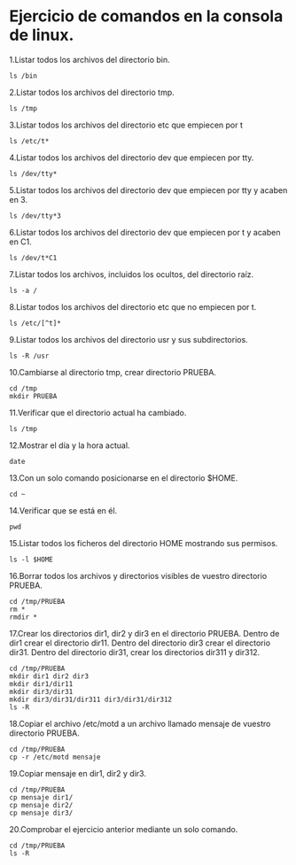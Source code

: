 # Ejercicio de comandos en la consola de linux.


1.Listar todos los archivos del directorio bin.

    ls /bin

2.Listar todos los archivos del directorio tmp.

    ls /tmp

3.Listar todos los archivos del directorio etc que empiecen por t

    ls /etc/t*

4.Listar todos los archivos del directorio dev que empiecen por tty.

    ls /dev/tty*

5.Listar todos los archivos del directorio dev que empiecen por tty y acaben en 3.

    ls /dev/tty*3

6.Listar todos los archivos del directorio dev que empiecen por t y acaben en C1.

    ls /dev/t*C1

7.Listar todos los archivos, incluidos los ocultos, del directorio raíz.

    ls -a /

8.Listar todos los archivos del directorio etc que no empiecen por t.

    ls /etc/[^t]*

9.Listar todos los archivos del directorio usr y sus subdirectorios.

    ls -R /usr

10.Cambiarse al directorio tmp, crear directorio PRUEBA.

    cd /tmp
    mkdir PRUEBA

11.Verificar que el directorio actual ha cambiado.

    ls /tmp

12.Mostrar el día y la hora actual.

    date

13.Con un solo comando posicionarse en el directorio $HOME.

    cd ~

14.Verificar que se está en él.

    pwd

15.Listar todos los ficheros del directorio HOME mostrando sus permisos.

    ls -l $HOME

16.Borrar todos los archivos y directorios visibles de vuestro directorio PRUEBA.

    cd /tmp/PRUEBA
    rm *
    rmdir *

17.Crear los directorios dir1, dir2 y dir3 en el directorio PRUEBA. Dentro de dir1 crear el directorio dir11. Dentro del directorio dir3 crear el directorio dir31. Dentro del directorio dir31, crear los directorios dir311 y dir312.

    cd /tmp/PRUEBA
    mkdir dir1 dir2 dir3
    mkdir dir1/dir11
    mkdir dir3/dir31
    mkdir dir3/dir31/dir311 dir3/dir31/dir312
    ls -R

18.Copiar el archivo /etc/motd a un archivo llamado mensaje de vuestro directorio PRUEBA.

    cd /tmp/PRUEBA
    cp -r /etc/motd mensaje

19.Copiar mensaje en dir1, dir2 y dir3.

    cd /tmp/PRUEBA
    cp mensaje dir1/
    cp mensaje dir2/
    cp mensaje dir3/

20.Comprobar el ejercicio anterior mediante un solo comando.

    cd /tmp/PRUEBA
    ls -R
